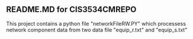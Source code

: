 ## README.MD for CIS3534CMREPO
 
This project contains a python file "networkFileRW.PY" which processess network component data from two data file "equip_r.txt" and "equip_s.txt"